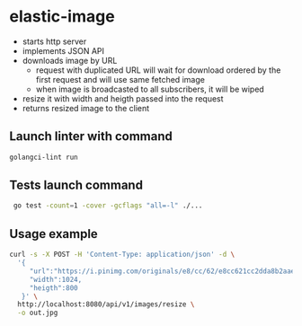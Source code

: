 # elastic-image
 * starts http server
 * implements JSON API
 * downloads image by URL
   * request with duplicated URL will wait for download ordered by the first request and will use same fetched image
   * when image is broadcasted to all subscribers, it will be wiped
 * resize it with width and heigth passed into the request
 * returns resized image to the client

## Launch linter with command
```bash
golangci-lint run
```

## Tests launch command
```bash
 go test -count=1 -cover -gcflags "all=-l" ./...
```
## Usage example
```bash
curl -s -X POST -H 'Content-Type: application/json' -d \
  '{
     "url":"https://i.pinimg.com/originals/e8/cc/62/e8cc621cc2dda8b2aae42e59140c12ad.jpg",
     "width":1024,
     "heigth":800
   }' \
  http://localhost:8080/api/v1/images/resize \
  -o out.jpg
```
